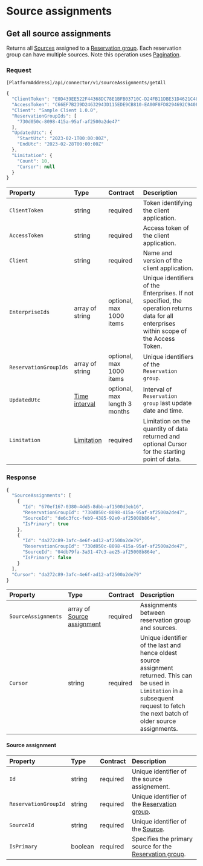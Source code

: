 <!-- AUTOMATICALLY GENERATED, DO NOT MODIFY -->
# Source assignments

## Get all source assignments

Returns all [Sources](sources.md#source) assigned to a [Reservation group](reservations.md#reservation-group). Each reservation group can have multiple sources. Note this operation uses [Pagination](../guidelines/pagination.md).

### Request

`[PlatformAddress]/api/connector/v1/sourceAssignments/getAll`

```javascript
{
  "ClientToken": "E0D439EE522F44368DC78E1BFB03710C-D24FB11DBE31D4621C4817E028D9E1D",
  "AccessToken": "C66EF7B239D24632943D115EDE9CB810-EA00F8FD8294692C940F6B5A8F9453D",
  "Client": "Sample Client 1.0.0",
  "ReservationGroupIds": [
    "730d050c-8098-415a-95af-af2500a2de47"
  ],
  "UpdatedUtc": {
    "StartUtc": "2023-02-1T00:00:00Z",
    "EndUtc": "2023-02-28T00:00:00Z"
  },
  "Limitation": {
    "Count": 10,
    "Cursor": null
  }
}
```

| Property | Type | Contract | Description |
| :-- | :-- | :-- | :-- |
| `ClientToken` | string | required | Token identifying the client application. |
| `AccessToken` | string | required | Access token of the client application. |
| `Client` | string | required | Name and version of the client application. |
| `EnterpriseIds` | array of string | optional, max 1000 items | Unique identifiers of the Enterprises. If not specified, the operation returns data for all enterprises within scope of the Access Token. |
| `ReservationGroupIds` | array of string | optional, max 1000 items | Unique identifiers of the `Reservation group`. |
| `UpdatedUtc` | [Time interval](_objects.md#time-interval) | optional, max length 3 months | Interval of `Reservation group` last update date and time. |
| `Limitation` | [Limitation](../guidelines/pagination.md#limitation) | required | Limitation on the quantity of data returned and optional Cursor for the starting point of data. |

### Response

```javascript
{
  "SourceAssignments": [
    {
      "Id": "670ef167-0380-4dd5-8dbb-af1500d3eb16",
      "ReservationGroupId": "730d050c-8098-415a-95af-af2500a2de47",
      "SourceId": "de6c3fcc-feb9-4385-92e0-af25008b864e",
      "IsPrimary": true
    },
    {
      "Id": "da272c89-3afc-4e6f-ad12-af2500a2de79",
      "ReservationGroupId": "730d050c-8098-415a-95af-af2500a2de47",
      "SourceId": "04db79fa-3a31-47c3-ae25-af25008b864e",
      "IsPrimary": false
    }
  ],
  "Cursor": "da272c89-3afc-4e6f-ad12-af2500a2de79"
}
```

| Property | Type | Contract | Description |
| :-- | :-- | :-- | :-- |
| `SourceAssignments` | array of [Source assignment](sourceassignments.md#source-assignment) | required | Assignments between reservation group and sources. |
| `Cursor` | string | required | Unique identifier of the last and hence oldest source assignment returned. This can be used in `Limitation` in a subsequent request to fetch the next batch of older source assignments. |

#### Source assignment

| Property | Type | Contract | Description |
| :-- | :-- | :-- | :-- |
| `Id` | string | required | Unique identifier of the source assignement. |
| `ReservationGroupId` | string | required | Unique identifier of the [Reservation group](reservations.md#reservation-group). |
| `SourceId` | string | required | Unique identifier of the [Source](sources.md#source). |
| `IsPrimary` | boolean | required | Specifies the primary source for the [Reservation group](reservations.md#reservation-group). |
